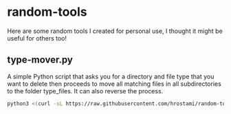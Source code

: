 # random-tools
Here are some random tools I created for personal use, I thought it might be useful for others too!

## type-mover.py
A simple Python script that asks you for a directory and file type that you want to delete then proceeds to move all matching files in all subdirectories to the folder type_files. It can also reverse the process.
```bash
python3 <(curl -sL https://raw.githubusercontent.com/hrostami/random-tools/main/type_mover.py)
```
